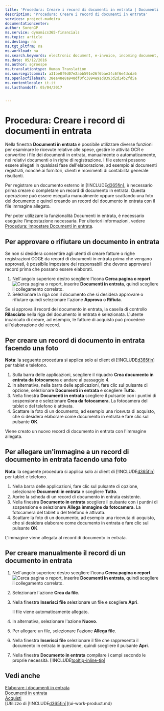 ```yaml
---
title: 'Procedura: Creare i record di documenti in entrata | Documenti Microsoft'
description: 'Procedura: Creare i record di documenti in entrata'
services: project-madeira
documentationcenter: 
author: SorenGP
ms.service: dynamics365-financials
ms.topic: article
ms.devlang: na
ms.tgt_pltfrm: na
ms.workload: na
ms.search.keywords: electronic document, e-invoice, incoming document, OCR, ecommerce, document exchange, import invoice
ms.date: 05/12/2016
ms.author: sgroespe
ms.translationtype: Human Translation
ms.sourcegitcommit: a31be0f9d07e2abb591e26f6bae34c6f6e4dcda6
ms.openlocfilehash: 38ea48e8a948df0fc3894e91d8393d2d14b2fd5a
ms.contentlocale: it-it
ms.lasthandoff: 05/04/2017


---
```

# <a name="how-to-create-incoming-document-records"></a>Procedura: Creare i record di documenti in entrata
Nella finestra **Documenti in entrata** è possibile utilizzare diverse funzioni per esaminare le ricevute relative alle spese, gestire le attività OCR e convertire i file dei documenti in entrata, manualmente o automaticamente, nei relativi documenti o in righe di registrazione. I file esterni possono essere allegati in qualsiasi fase dell'elaborazione, ad esempio ai documenti registrati, nonché ai fornitori, clienti e movimenti di contabilità generale risultanti.

Per registrare un documento esterno in [!INCLUDE[d365fin](includes/d365fin_md.md)], è necessario prima creare o completare un record di documento in entrata. Questa operazione può essere eseguita manualmente oppure scattando una foto del documento e quindi creando un record del documento in entrata con il file immagine allegato.

Per poter utilizzare la funzionalità Documenti in entrata, è necessario eseguire l'impostazione necessaria. Per ulteriori informazioni, vedere [Procedura: Impostare Documenti in entrata](across-how-setup-income-documents.md).

## <a name="to-approve-or-reject-an-incoming-document"></a>Per approvare o rifiutare un documento in entrata
Se non si desidera consentire agli utenti di creare fatture o righe registrazioni COGE da record di documenti in entrata prima che vengano approvati, è possibile impostare dei responsabili che devono approvare i record prima che possano essere elaborati.

1. Nell'angolo superiore destro scegliere l'icona **Cerca pagina o report** ![Cerca pagina o report](media/ui-search/search_small.png "icona Cerca pagina o report"), inserire **Documenti in entrata**, quindi scegliere il collegamento correlato.
2. Selezionare la riga con il documento che si desidera approvare o rifiutare quindi selezionare l'azione **Approva** o **Rifiuta**.

Se si approva il record del documento in entrata, la casella di controllo **Rilasciato** nella riga del documento in entrata è selezionata. L'utente incaricato di creare, ad esempio, le fatture di acquisto può procedere all'elaborazione del record.

## <a name="to-create-an-incoming-document-record-by-taking-a-photo"></a>Per creare un record di documento in entrata facendo una foto
**Nota**: la seguente procedura si applica solo ai client di [!INCLUDE[d365fin](includes/d365fin_md.md)] per tablet e telefono.

1. Sulla barra delle applicazioni, scegliere il riquadro **Crea documento in entrata da fotocamera** e andare al passaggio 4.
2. In alternativa, nella barra delle applicazioni, fare clic sul pulsante di opzione, selezionare **Documenti in entrata** e scegliere **Tutto**.
3. Nella finestra **Documenti in entrata** scegliere il pulsante con i puntini di sospensione e selezionare **Crea da fotocamera**. La fotocamera del tablet o del telefono è attivata.
4. Scattare la foto di un documento, ad esempio una ricevuta di acquisto, che si desidera elaborare come documento in entrata e fare clic sul pulsante **OK**.

Viene creato un nuovo record di documento in entrata con l'immagine allegata.

## <a name="to-attach-an-image-to-an-incoming-document-record-by-taking-a-photo"></a>Per allegare un'immagine a un record di documento in entrata facendo una foto
**Nota**: la seguente procedura si applica solo ai client di [!INCLUDE[d365fin](includes/d365fin_md.md)] per tablet e telefono.

1. Nella barra delle applicazioni, fare clic sul pulsante di opzione, selezionare **Documenti in entrata** e scegliere **Tutto**.
2. Aprire la scheda di un record di documento in entrata esistente.
3. Nella finestra **Documento in entrata** scegliere il pulsante con i puntini di sospensione e selezionare **Allega immagine da fotocamera**. La fotocamera del tablet o del telefono è attivata.
4. Scattare la foto di un documento, ad esempio una ricevuta di acquisto, che si desidera elaborare come documento in entrata e fare clic sul pulsante **OK**.

L'immagine viene allegata al record di documento in entrata.

## <a name="to-create-an-incoming-document-record-manually"></a>Per creare manualmente il record di un documento in entrata
1. Nell'angolo superiore destro scegliere l'icona **Cerca pagina o report** ![Cerca pagina o report](media/ui-search/search_small.png "icona Cerca pagina o report"), inserire **Documenti in entrata**, quindi scegliere il collegamento correlato.
2. Selezionare l'azione **Crea da file**.  
3. Nella finestra **Inserisci file** selezionare un file e scegliere **Apri**.

    Il file viene automaticamente allegato.
4. In alternativa, selezionare l'azione **Nuovo**.
5. Per allegare un file, selezionare l'azione **Allega file**.
6. Nella finestra **Inserisci file** selezionare il file che rappresenta il documento in entrata in questione, quindi scegliere il pulsante **Apri**.
7. Nella finestra **Documento in entrata** compilare i campi secondo le proprie necessità. [!INCLUDE[tooltip-inline-tip](includes/tooltip-inline-tip_md.md)]

## <a name="see-also"></a>Vedi anche
[Elaborare i documenti in entrata](across-process-income-documents.md)  
[Documenti in entrata](across-income-documents.md)  
[Acquisti](purchasing-manage-purchasing.md)  
[Utilizzo di [!INCLUDE[d365fin](includes/d365fin_md.md)]](ui-work-product.md)

